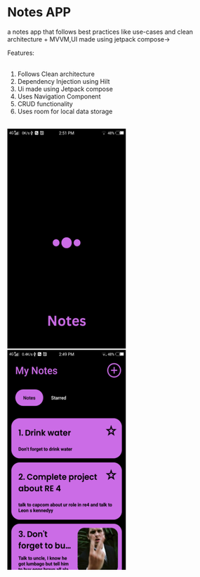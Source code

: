 # Notes APP

a notes app that follows best practices like use-cases and clean architecture + MVVM,UI made using jetpack compose->
<br>

Features:
<br>
<br>

1. Follows Clean architecture<br>
2. Dependency Injection using Hilt<br>
3. Ui made using Jetpack compose<br>
4. Uses Navigation Component<br>
5. CRUD functionality <br>
6. Uses room for local data storage<br>
<br>
<img src="https://github.com/shalenMathew/Notes_App_JAVA/blob/master/github%20pics/Screenshot_20230915_145116.png" alt="Splash_Screen" width="270" height="500">
<img src="https://github.com/shalenMathew/Notes_App_JAVA/blob/master/github%20pics/Screenshot_20230915_144937.png" alt="main" width="270" height="500">
